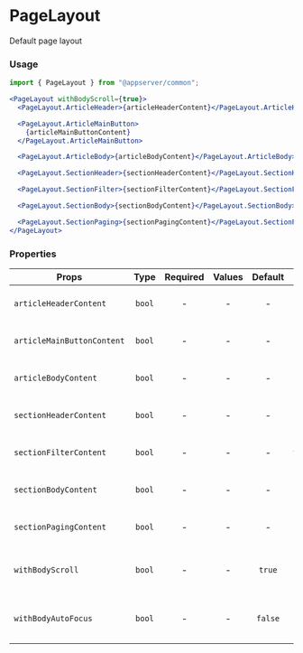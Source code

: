 # PageLayout

Default page layout

### Usage

```js
import { PageLayout } from "@appserver/common";
```

```jsx
<PageLayout withBodyScroll={true}>
  <PageLayout.ArticleHeader>{articleHeaderContent}</PageLayout.ArticleHeader>

  <PageLayout.ArticleMainButton>
    {articleMainButtonContent}
  </PageLayout.ArticleMainButton>

  <PageLayout.ArticleBody>{articleBodyContent}</PageLayout.ArticleBody>

  <PageLayout.SectionHeader>{sectionHeaderContent}</PageLayout.SectionHeader>

  <PageLayout.SectionFilter>{sectionFilterContent}</PageLayout.SectionFilter>

  <PageLayout.SectionBody>{sectionBodyContent}</PageLayout.SectionBody>

  <PageLayout.SectionPaging>{sectionPagingContent}</PageLayout.SectionPaging>
</PageLayout>
```

### Properties

| Props                      |  Type  | Required | Values | Default | Description                               |
| -------------------------- | :----: | :------: | :----: | :-----: | ----------------------------------------- |
| `articleHeaderContent`     | `bool` |    -     |   -    |    -    | Article header content                    |
| `articleMainButtonContent` | `bool` |    -     |   -    |    -    | Article main button content               |
| `articleBodyContent`       | `bool` |    -     |   -    |    -    | Article body content                      |
| `sectionHeaderContent`     | `bool` |    -     |   -    |    -    | Section header content                    |
| `sectionFilterContent`     | `bool` |    -     |   -    |    -    | Section filter content                    |
| `sectionBodyContent`       | `bool` |    -     |   -    |    -    | Section body content                      |
| `sectionPagingContent`     | `bool` |    -     |   -    |    -    | Section paging content                    |
| `withBodyScroll`           | `bool` |    -     |   -    | `true`  | If you need display scroll inside content |
| `withBodyAutoFocus`        | `bool` |    -     |   -    | `false` | If you need set focus on content element  |
